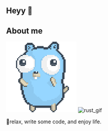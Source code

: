 ## Heyy 👋

## About me

![gopher dancing](./dancing-gopher.gif)
![rust_gif](./rust.gif)

🦫relax, write some code, and enjoy life.
